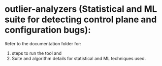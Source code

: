 # outlier-analyzers (Statistical and ML suite for detecting control plane and configuration bugs):

Refer to the documentation folder for: 
1. steps to run the tool and 
2. Suite and algorithm details for statistical and ML techniques used.
